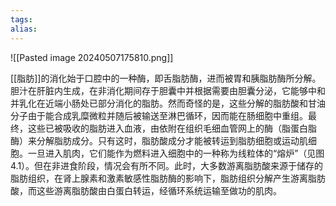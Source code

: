 ```yaml
---
tags: 
alias:
---
```


![[Pasted image 20240507175810.png]]

[[脂肪]]的消化始于口腔中的一种酶，即舌脂肪酶，进而被胃和胰脂肪酶所分解。胆汁在肝脏内生成，在非消化期间存于胆囊中并根据需要由胆囊分泌，它能够中和并乳化在近端小肠处已部分消化的脂肪。然而奇怪的是，这些分解的脂肪酸和甘油分子由于能合成乳糜微粒并随后被输送至淋巴循环，因而能在肠细胞中重组。最终，这些已被吸收的脂肪进入血液，由依附在组织毛细血管网上的酶（脂蛋白脂酶）来分解脂肪成分。只有这时，脂肪酸成分才能被转运到脂肪细胞或运动肌细胞。一旦进入肌肉，它们能作为燃料进入细胞中的一种称为线粒体的“熔炉”（见图4.1）。但在非进食阶段，情况会有所不同。此时，大多数游离脂肪酸来源于储存的脂肪组织，在肾上腺素和激素敏感性脂肪酶的影响下，脂肪组织分解产生游离脂肪酸，而这些游离脂肪酸由白蛋白转运，经循环系统运输至做功的肌肉。